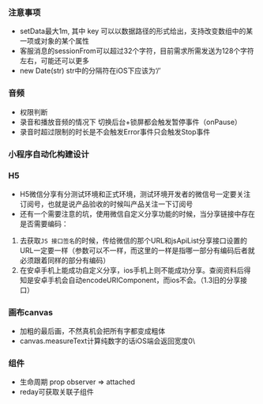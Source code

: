 ### 注意事项
* setData最大1m, 其中 key 可以以数据路径的形式给出，支持改变数组中的某一项或对象的某个属性
* 客服消息的sessionFrom可以超过32个字符，目前需求所需发送为128个字符左右，可能还可以更多
* new Date(str) str中的分隔符在iOS下应该为‘/’

### 音频
* 权限判断
* 录音和播放音频的情况下 切换后台+锁屏都会触发暂停事件（onPause）
* 录音时超过限制的时长是不会触发Error事件只会触发Stop事件

### 小程序自动化构建设计

### H5
* H5微信分享有分测试环境和正式环境，测试环境开发者的微信号一定要关注订阅号，也就是说产品验收的时候叫产品关注一下订阅号
* 还有一个需要注意的坑，使用微信自定义分享功能的时候，当分享链接中存在是否需要编码：
1. 去获取`JS 接口签名`的时候，传给微信的那个URL和jsApiList分享接口设置的URL一定要一样（参数可以不一样，而这里的一样是指哪一部分有编码后者就必须跟着同样的部分有编码）
2. 在安卓手机上能成功自定义分享，ios手机上则不能成功分享。查阅资料后得知是安卓手机会自动encodeURIComponent，而ios不会。（1.3旧的分享接口）

### 画布canvas
* 加粗的最后画，不然真机会把所有字都变成粗体
* canvas.measureText计算纯数字的话iOS端会返回宽度0\

### 组件
* 生命周期 prop observer => attached
* reday可获取关联子组件
